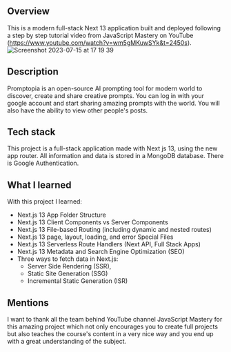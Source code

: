 ## Overview

This is a modern full-stack Next 13 application built and deployed following a step by step tutorial video from JavaScript Mastery on YouTube (https://www.youtube.com/watch?v=wm5gMKuwSYk&t=2450s).
![Screenshot 2023-07-15 at 17 19 39](https://github.com/pacoguerraq/promptopia/assets/65269829/45e234ce-6d46-4ade-9b19-e3a52f8d2358)

## Description

Promptopia is an open-source AI prompting tool for modern world to discover, create and share creative prompts. You can log in with your google account and start sharing amazing prompts with the world. You will also have the ability to view other people's posts.

## Tech stack

This project is a full-stack application made with Next js 13, using the new app router. All information and data is stored in a MongoDB database. There is Google Authentication.

## What I learned

With this project I learned:
- Next.js 13 App Folder Structure
- Next.js 13 Client Components vs Server Components
- Next.js 13 File-based Routing (including dynamic and nested routes)
- Next.js 13 page, layout, loading, and error Special Files
- Next.js 13 Serverless Route Handlers (Next API, Full Stack Apps)
- Next.js 13 Metadata and Search Engine Optimization (SEO)
- Three ways to fetch data in Next.js:
   - Server Side Rendering (SSR),
   - Static Site Generation (SSG)
   - Incremental Static Generation (ISR)

## Mentions

I want to thank all the team behind YouTube channel JavaScript Mastery for this amazing project which not only encourages you to create full projects but also teaches the course's content in a very nice way and you end up with a great understanding of the subject. 
